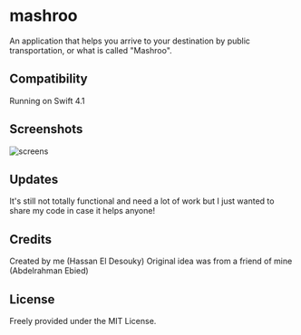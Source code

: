 # mashroo
An application that helps you arrive to your destination by public transportation, or what is called "Mashroo".

Compatibility
---
Running on Swift 4.1

Screenshots
---
![screens](https://user-images.githubusercontent.com/13359795/44297254-b1844b00-a2ce-11e8-8b77-1eca77a0715c.jpg)

Updates
---
It's still not totally functional and need a lot of work but I just wanted to share my code in case it helps anyone!

Credits
---
Created by me (Hassan El Desouky) Original idea was from a friend of mine (Abdelrahman Ebied)

License
---
Freely provided under the MIT License.


